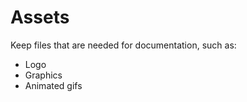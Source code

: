 # Assets

Keep files that are needed for documentation, such as:

- Logo
- Graphics
- Animated gifs
